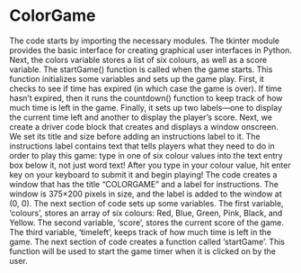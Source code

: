 # ColorGame

The code starts by importing the necessary modules.
The tkinter module provides the basic interface for creating graphical user interfaces in Python.
Next, the colors variable stores a list of six colours, as well as a score variable.
The startGame() function is called when the game starts.
This function initializes some variables and sets up the game play.
First, it checks to see if time has expired (in which case the game is over).
If time hasn’t expired, then it runs the countdown() function to keep track of how much time is left in the game.
Finally, it sets up two labels—one to display the current time left and another to display the player’s score.
Next, we create a driver code block that creates and displays a window onscreen.
We set its title and size before adding an instructions label to it.
The instructions label contains text that tells players what they need to do in order to play this game: type in one of six colour values into the text entry box below it, not just word text!
After you type in your colour value, hit enter key on your keyboard to submit it and begin playing!
The code creates a window that has the title “COLORGAME” and a label for instructions.
The window is 375×200 pixels in size, and the label is added to the window at (0, 0).
The next section of code sets up some variables.
The first variable, ‘colours’, stores an array of six colours: Red, Blue, Green, Pink, Black, and Yellow.
The second variable, ‘score’, stores the current score of the game.
The third variable, ‘timeleft’, keeps track of how much time is left in the game.
The next section of code creates a function called ‘startGame’.
This function will be used to start the game timer when it is clicked on by the user.

